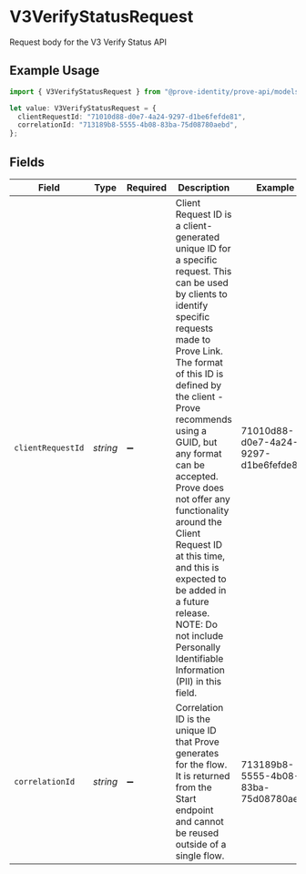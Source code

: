 # V3VerifyStatusRequest

Request body for the V3 Verify Status API

## Example Usage

```typescript
import { V3VerifyStatusRequest } from "@prove-identity/prove-api/models/components";

let value: V3VerifyStatusRequest = {
  clientRequestId: "71010d88-d0e7-4a24-9297-d1be6fefde81",
  correlationId: "713189b8-5555-4b08-83ba-75d08780aebd",
};
```

## Fields

| Field                                                                                                                                                                                                                                                                                                                                                                                                                                                                                         | Type                                                                                                                                                                                                                                                                                                                                                                                                                                                                                          | Required                                                                                                                                                                                                                                                                                                                                                                                                                                                                                      | Description                                                                                                                                                                                                                                                                                                                                                                                                                                                                                   | Example                                                                                                                                                                                                                                                                                                                                                                                                                                                                                       |
| --------------------------------------------------------------------------------------------------------------------------------------------------------------------------------------------------------------------------------------------------------------------------------------------------------------------------------------------------------------------------------------------------------------------------------------------------------------------------------------------- | --------------------------------------------------------------------------------------------------------------------------------------------------------------------------------------------------------------------------------------------------------------------------------------------------------------------------------------------------------------------------------------------------------------------------------------------------------------------------------------------- | --------------------------------------------------------------------------------------------------------------------------------------------------------------------------------------------------------------------------------------------------------------------------------------------------------------------------------------------------------------------------------------------------------------------------------------------------------------------------------------------- | --------------------------------------------------------------------------------------------------------------------------------------------------------------------------------------------------------------------------------------------------------------------------------------------------------------------------------------------------------------------------------------------------------------------------------------------------------------------------------------------- | --------------------------------------------------------------------------------------------------------------------------------------------------------------------------------------------------------------------------------------------------------------------------------------------------------------------------------------------------------------------------------------------------------------------------------------------------------------------------------------------- |
| `clientRequestId`                                                                                                                                                                                                                                                                                                                                                                                                                                                                             | *string*                                                                                                                                                                                                                                                                                                                                                                                                                                                                                      | :heavy_minus_sign:                                                                                                                                                                                                                                                                                                                                                                                                                                                                            | Client Request ID is a client-generated unique ID for a specific request. This can be used by clients to identify specific requests made to Prove Link. The format of this ID is defined by the client - Prove recommends using a GUID, but any format can be accepted. Prove does not offer any functionality around the Client Request ID at this time, and this is expected to be added in a future release. NOTE: Do not include Personally Identifiable Information (PII) in this field. | 71010d88-d0e7-4a24-9297-d1be6fefde81                                                                                                                                                                                                                                                                                                                                                                                                                                                          |
| `correlationId`                                                                                                                                                                                                                                                                                                                                                                                                                                                                               | *string*                                                                                                                                                                                                                                                                                                                                                                                                                                                                                      | :heavy_minus_sign:                                                                                                                                                                                                                                                                                                                                                                                                                                                                            | Correlation ID is the unique ID that Prove generates for the flow. It is returned from the Start endpoint and cannot be reused outside of a single flow.                                                                                                                                                                                                                                                                                                                                      | 713189b8-5555-4b08-83ba-75d08780aebd                                                                                                                                                                                                                                                                                                                                                                                                                                                          |